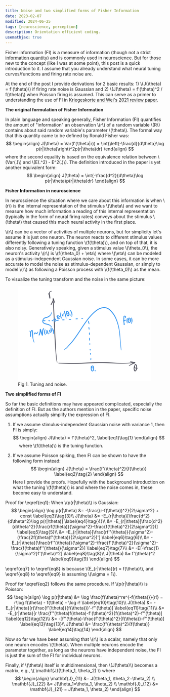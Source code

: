 ```yaml
---
title: Noise and two simplified forms of Fisher Information
date: 2023-02-07
modified: 2024-06-25
tags: [neuroscience, perception]
description: Orientation efficient coding.
usemathjax: true
---
```


Fisher information (FI) is a measure of information (though not a strict [information quantity](https://en.wikipedia.org/wiki/Quantities_of_information)) and is commonly used in neuroscience. But for those new to the concept (like I was at some point), this post is a quick introduction to it. I assume that you already understand what neural tuning curves/functions and firing rate noise are.

<!-- For example, when I read that FI takes the form of \\(f'(\theta)^2\\) if noise is Gaussian, it wasn't clear to me why that is, or what \\(f(\theta)\\) is, even with the footnote explaining that it is the tuning function.  -->
At the end of the post I provide derivations for 2 basic results: 1) \\(J(\theta) = f'(\theta)\\) if firing rate noise is Gaussian and 2) \\(J(\theta) = f'(\theta)^2 / f(\theta)\\) when Poisson firing is assumed. This can serve as a primer to understanding the use of FI in [Kriegeskorte and Wei's 2021 review paper](https://www.nature.com/articles/s41583-021-00502-3).

<!-- On the way, I will also attempt to explain in simple words and illustrations how FI is related to concepts like neural tuning, representational geometry, perceptual discrimination, etc. -->

**The original formulation of Fisher Information**

In plain language and speaking generally, Fisher Information (FI) quantifies the amount of "information" an observation \\(r\\) of a random variable \\(R\\) contains about said random variable's parameter \\(\theta\\). The formal way that this quantity came to be defined by Ronald Fisher was:
$$
\begin{align}
  J(\theta) = Var(l'(\theta|r)) = \int{\left(-\frac{d}{d\theta}\log p(r|\theta)\right)^2p(r|\theta)dr}
\end{align}
$$
where the second equality is based on the equivalence relation between \\(Var(.)\\) and \\(E(.^2) - E^2(.)\\). The definition introduced in the paper is yet another equivalent form:
$$
\begin{align}
  J(\theta) = \int{-\frac{d^2}{d\theta}\log p(r|\theta)p(r|\theta)dr}
\end{align}
$$

**Fisher Information in neuroscience**

In neuroscience the situation where we care about this information is when \\(r\\) is the internal representation of the stimulus \\(\theta\\) and we want to measure how much information a reading of this internal representation (typically in the form of neural firing rates) conveys about the stimulus \\(\theta\\) that caused this much neural activity in the first place.

\\(r\\) can be a vector of activities of multiple neurons, but for simplicity let's assume it is just one neuron. The neuron reacts to different stimulus values differently following a tuning function \\(f(\theta)\\), and on top of that, it is also noisy. Generatively speaking, given a stimulus value \\(\theta_0\\), the neuron's activity \\(r\\) is \\(f(\theta_0) + \eta\\) where \\(\eta\\) can be modeled as a stimulus-independent Gaussian noise. In some cases, it can be more accurate to model the noise as stimulus-dependent Gaussian, or simply to model \\(r\\) as following a Poisson process with \\(f(\theta_0)\\) as the mean.

To visualize the tuning transform and the noise in the same picture:
<!-- ![tuning-noise](/images/tuning-noise.png) -->
<figure>
<img src="../noise-and-fisher-info/tuning-noise.png"
     alt="tuning and noise"
     style="clear: both; margin-center: 0px;" />
<figcaption>Fig 1. Tuning and noise.</figcaption>
</figure>

**Two simplified forms of FI**

So far the basic definitions may have appeared complicated, especially the definition of FI. But as the authors mention in the paper, specific noise assumptions actually simplify the expression of FI.

1) If we assume stimulus-independent Gaussian noise with variance 1, then FI is simply:
$$
\begin{align}
  J(\theta) = f'(\theta)^2, \label{eq1}\tag{1}
\end{align}
$$
&nbsp;&nbsp;&nbsp;&nbsp; where \\(f(\theta)\\) is the tuning function.

2) If we assume Poisson spiking, then FI can be shown to have the following form instead:
$$
\begin{align}
  J(\theta) = \frac{f'(\theta)^2}{f(\theta)} \label{eq2}\tag{2}
\end{align}
$$
Here I provide the proofs. Hopefully with the background introduction on what the tuning \\(f(\theta)\\) is and where the noise comes in, these become easy to understand.

Proof for \eqref{eq1}:
When \\(p(r|\theta)\\) is Gaussian:
$$
\begin{align}
  \log p(r|\theta) &= -\frac{(r-f(\theta))^2}{2\sigma^2} + const \label{eq3}\tag{3}\\ 
  J(\theta) &= -E_{r|\theta}[\frac{d^2}{d\theta^2}\log p(r|\theta)] \label{eq4}\tag{4}\\
            &= -E_{r|\theta}[\frac{d^2}{d\theta^2}(\frac{rf(\theta)}{\sigma^2}-\frac{f(\theta)^2}{2\sigma^2})] \label{eq5}\tag{5}\\
            &= -E_{r|\theta}[\frac{rf''(\theta)}{\sigma^2}-(\frac{2f(\theta)f'(\theta)}{2\sigma^2})'] \label{eq6}\tag{6}\\
            &= -E_{r|\theta}[\frac{rf''(\theta)}{\sigma^2}-\frac{f'(\theta)^2}{\sigma^2}-\frac{f(\theta)f''(\theta)}{\sigma^2}] \label{eq7}\tag{7}\\
            &= -E[-\frac{1}{\sigma^2}f'(\theta)^2] \label{eq8}\tag{8}\\
  J(\theta) &= f'(\theta)^2 \label{eq9}\tag{9}
\end{align}
$$

\eqref{eq7} to \eqref{eq8} is because \\(E_{r|\theta}(r) = f(\theta)\\),
and \eqref{eq8} to \eqref{eq9} is assuming \\(\sigma = 1\\).

Proof for \eqref{eq2} <!--([2](#mjx-eqn-eq2))--> follows the same procedure. If \\(p(r|\theta)\\) is Poisson:
$$
\begin{align}
  \log p(r|\theta) &= \log \frac{f(\theta)^re^{-f(\theta)}}{r!} = r\log f(\theta) - f(\theta) - \log r! \label{eq10}\tag{10}\\
  J(\theta) &= -E_{r|\theta}[r(\frac{f'(\theta)}{f(\theta)})'-f''(\theta)] \label{eq11}\tag{11}\\
            &= -E_{r|\theta}[r \frac{f''(\theta)f(\theta)-f'(\theta)^2}{f(\theta)^2}-f''(\theta)] \label{eq12}\tag{12}\\
            &= -[f''(\theta)-\frac{f'(\theta)^2}{f(\theta)}-f''(\theta)] \label{eq13}\tag{13}\\
  J(\theta) &= \frac{f'(\theta)^2}{f(\theta)} \label{eq14}\tag{14}
\end{align}
$$

Now so far we have been assuming that \\(r\\) is a scalar, namely that only one neuron encodes \\(\theta\\). When multiple neurons encode the parameter together, as long as the neurons have independent noise, the FI is just the sum of the FI for individual neurons.

Finally, if \\(\theta\\) itself is multidimensional, then \\(J(\theta)\\) becomes a matrix, e.g., \\( \mathbf{J}(\theta_1, \theta_2) \\) where
$$
\begin{align}
    \mathbf{J}_{11} &= J(\theta_1, \theta_2=\theta_2) \\ 
    \mathbf{J}_{22} &= J(\theta_1=\theta_1, \theta_2) \\ 
    \mathbf{J}_{12} &= \mathbf{J}_{21} = J(\theta_1, \theta_2)
\end{align}
$$
